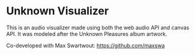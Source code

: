 # Unknown Visualizer

This is an audio visualizer made using both the web audio API and canvas API.
It was modeled after the Unknown Pleasures album artwork.

Co-developed with Max Swartwout: https://github.com/maxswa
